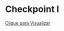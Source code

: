 # Checkpoint I

[Clique para Visualizar](https://htmlpreview.github.io/?https://github.com/EverSilverio/DH/blob/master/FrontEnd_II/checkpoint_I/index.html)